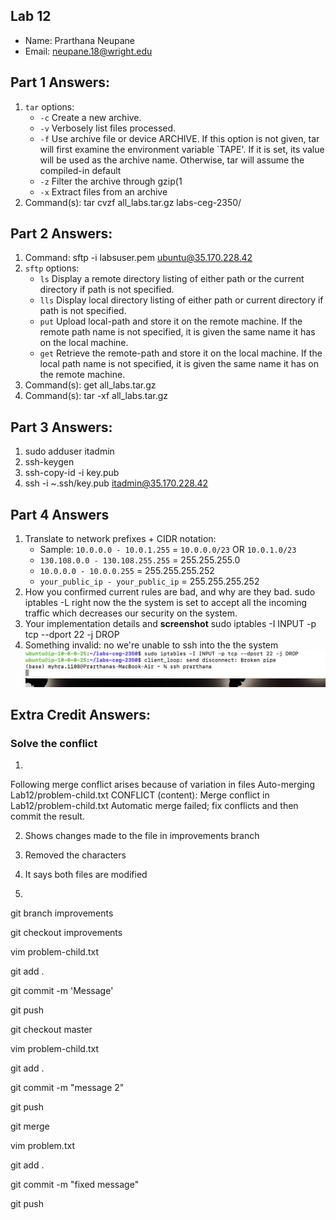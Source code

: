 ## Lab 12

- Name: Prarthana Neupane
- Email: neupane.18@wright.edu

## Part 1 Answers:

1. `tar` options:
   - `-c` Create a new archive.
   - `-v`  Verbosely list files processed.
   - `-f`   Use archive file or device ARCHIVE.  If this option is not given, tar will first examine the environment variable `TAPE'.  If it is set, its value will be used  as  the  archive  name.
              Otherwise, tar will assume the compiled-in default
   - `-z` Filter the archive through gzip(1
   - `-x` Extract files from an archive
2. Command(s): tar cvzf all_labs.tar.gz labs-ceg-2350/

## Part 2 Answers:

1. Command: sftp -i labsuser.pem ubuntu@35.170.228.42
2. `sftp` options:
   - `ls`  Display a remote directory listing of either path or the current directory if path is not specified.
   - `lls`  Display local directory listing of either path or current directory if path is not specified. 
   - `put` Upload local-path and store it on the remote machine.  If the remote path name is not specified, it is given the same name it has on the local machine.  
   - `get` Retrieve the remote-path and store it on the local machine.  If the local path name is not specified, it is given the same name it has on the remote machine. 
3. Command(s):  get all_labs.tar.gz
4. Command(s): tar -xf all_labs.tar.gz 

## Part 3 Answers:

1. sudo adduser itadmin
2. ssh-keygen
3. ssh-copy-id -i key.pub
4. ssh -i ~.ssh/key.pub itadmin@35.170.228.42

## Part 4 Answers

1. Translate to network prefixes + CIDR notation:
   - Sample: `10.0.0.0 - 10.0.1.255` = `10.0.0.0/23` OR `10.0.1.0/23`
   - `130.108.0.0 - 130.108.255.255` = 255.255.255.0
   - `10.0.0.0 - 10.0.0.255` =  255.255.255.252
   - `your_public_ip - your_public_ip` = 255.255.255.252
2. How you confirmed current rules are bad, and why are they bad. 
	sudo iptables -L
	right now the the system is set to accept all the incoming traffic which decreases our security on the system.
3. Your implementation details and **screenshot**
	sudo iptables -I INPUT -p tcp --dport 22 -j DROP
4. Something invalid:
	no we're unable to ssh into the the system
![screenshot of ssh](screenshot.png)

## Extra Credit Answers:

### Solve the conflict

1.
Following merge conflict arises because of variation in files
Auto-merging Lab12/problem-child.txt
CONFLICT (content): Merge conflict in Lab12/problem-child.txt
Automatic merge failed; fix conflicts and then commit the result.

2. Shows changes made to the file in improvements branch

3. Removed the characters

4. It says both files are modified

5. 

git branch improvements

git checkout improvements

vim problem-child.txt

git add .

git commit -m 'Message'

git push

git checkout master

vim problem-child.txt

git add .

git commit -m "message 2"

git push

git merge

vim problem.txt

git add .

git commit -m "fixed message"


git push
